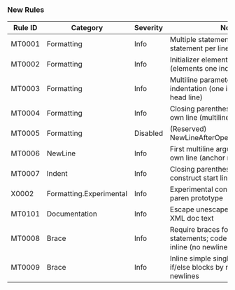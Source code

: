### New Rules

Rule ID | Category | Severity | Notes
--------|----------|----------|--------------------
MT0001  | Formatting | Info | Multiple statements on one line (one statement per line)
MT0002  | Formatting | Info | Initializer element indentation (elements one indent beyond '{')
MT0003  | Formatting | Info | Multiline parameter/argument list indentation (one indent beyond head line)
MT0004  | Formatting | Info | Closing parenthesis isolated on its own line (multiline lists)
MT0005  | Formatting | Disabled | (Reserved) NewLineAfterOpenParenMultilineList
MT0006  | NewLine    | Info | First multiline argument starts on its own line (anchor rule)
MT0007  | Indent     | Info | Closing parenthesis alignment with construct start line
X0002   | Formatting.Experimental | Info | Experimental conditional close paren prototype
MT0101  | Documentation | Info | Escape unescaped angle brackets in XML doc text
MT0008  | Brace      | Info | Require braces for embedded statements; code fix adds braces inline (no newline introduced)
MT0009  | Brace      | Info | Inline simple single-statement if/else blocks by removing inner newlines
